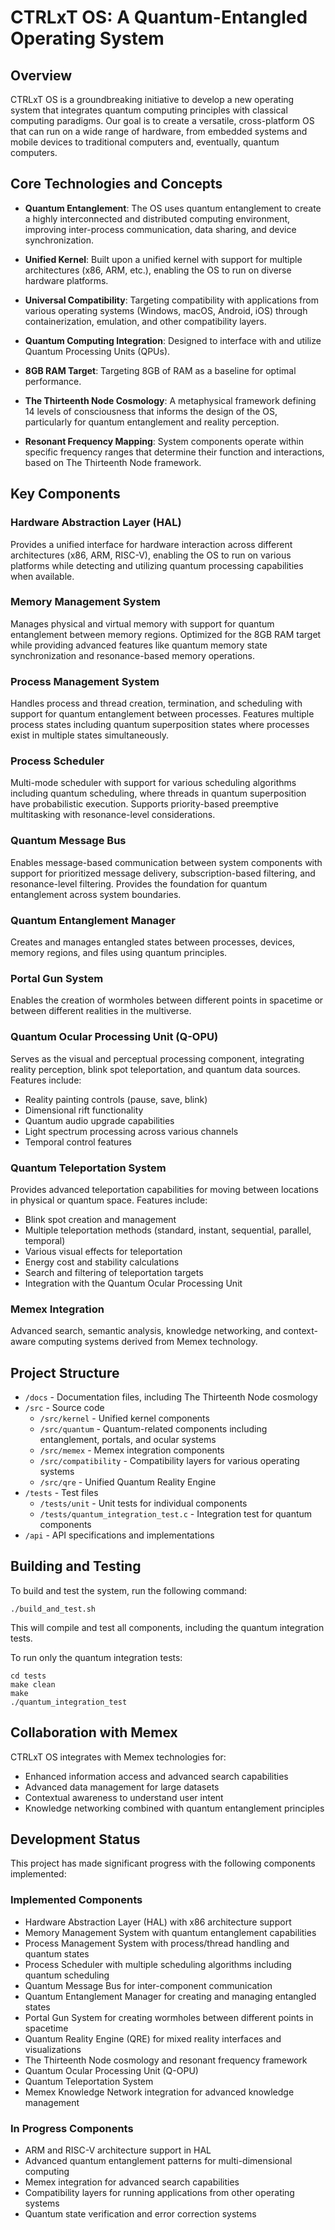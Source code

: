 # CTRLxT OS: A Quantum-Entangled Operating System

## Overview

CTRLxT OS is a groundbreaking initiative to develop a new operating system that integrates quantum computing principles with classical computing paradigms. Our goal is to create a versatile, cross-platform OS that can run on a wide range of hardware, from embedded systems and mobile devices to traditional computers and, eventually, quantum computers.

## Core Technologies and Concepts

- **Quantum Entanglement**: The OS uses quantum entanglement to create a highly interconnected and distributed computing environment, improving inter-process communication, data sharing, and device synchronization.

- **Unified Kernel**: Built upon a unified kernel with support for multiple architectures (x86, ARM, etc.), enabling the OS to run on diverse hardware platforms.

- **Universal Compatibility**: Targeting compatibility with applications from various operating systems (Windows, macOS, Android, iOS) through containerization, emulation, and other compatibility layers.

- **Quantum Computing Integration**: Designed to interface with and utilize Quantum Processing Units (QPUs).

- **8GB RAM Target**: Targeting 8GB of RAM as a baseline for optimal performance.

- **The Thirteenth Node Cosmology**: A metaphysical framework defining 14 levels of consciousness that informs the design of the OS, particularly for quantum entanglement and reality perception.

- **Resonant Frequency Mapping**: System components operate within specific frequency ranges that determine their function and interactions, based on The Thirteenth Node framework.

## Key Components

### Hardware Abstraction Layer (HAL)
Provides a unified interface for hardware interaction across different architectures (x86, ARM, RISC-V), enabling the OS to run on various platforms while detecting and utilizing quantum processing capabilities when available.

### Memory Management System
Manages physical and virtual memory with support for quantum entanglement between memory regions. Optimized for the 8GB RAM target while providing advanced features like quantum memory state synchronization and resonance-based memory operations.

### Process Management System
Handles process and thread creation, termination, and scheduling with support for quantum entanglement between processes. Features multiple process states including quantum superposition states where processes exist in multiple states simultaneously.

### Process Scheduler
Multi-mode scheduler with support for various scheduling algorithms including quantum scheduling, where threads in quantum superposition have probabilistic execution. Supports priority-based preemptive multitasking with resonance-level considerations.

### Quantum Message Bus
Enables message-based communication between system components with support for prioritized message delivery, subscription-based filtering, and resonance-level filtering. Provides the foundation for quantum entanglement across system boundaries.

### Quantum Entanglement Manager
Creates and manages entangled states between processes, devices, memory regions, and files using quantum principles.

### Portal Gun System
Enables the creation of wormholes between different points in spacetime or between different realities in the multiverse.

### Quantum Ocular Processing Unit (Q-OPU)
Serves as the visual and perceptual processing component, integrating reality perception, blink spot teleportation, and quantum data sources. Features include:
- Reality painting controls (pause, save, blink)
- Dimensional rift functionality
- Quantum audio upgrade capabilities
- Light spectrum processing across various channels
- Temporal control features

### Quantum Teleportation System
Provides advanced teleportation capabilities for moving between locations in physical or quantum space. Features include:
- Blink spot creation and management
- Multiple teleportation methods (standard, instant, sequential, parallel, temporal)
- Various visual effects for teleportation
- Energy cost and stability calculations
- Search and filtering of teleportation targets
- Integration with the Quantum Ocular Processing Unit

### Memex Integration
Advanced search, semantic analysis, knowledge networking, and context-aware computing systems derived from Memex technology.

## Project Structure

- `/docs` - Documentation files, including The Thirteenth Node cosmology
- `/src` - Source code
  - `/src/kernel` - Unified kernel components
  - `/src/quantum` - Quantum-related components including entanglement, portals, and ocular systems
  - `/src/memex` - Memex integration components
  - `/src/compatibility` - Compatibility layers for various operating systems
  - `/src/qre` - Unified Quantum Reality Engine
- `/tests` - Test files
  - `/tests/unit` - Unit tests for individual components
  - `/tests/quantum_integration_test.c` - Integration test for quantum components
- `/api` - API specifications and implementations

## Building and Testing

To build and test the system, run the following command:

```
./build_and_test.sh
```

This will compile and test all components, including the quantum integration tests.

To run only the quantum integration tests:

```
cd tests
make clean
make
./quantum_integration_test
```

## Collaboration with Memex

CTRLxT OS integrates with Memex technologies for:

- Enhanced information access and advanced search capabilities
- Advanced data management for large datasets
- Contextual awareness to understand user intent
- Knowledge networking combined with quantum entanglement principles

## Development Status

This project has made significant progress with the following components implemented:

### Implemented Components
- Hardware Abstraction Layer (HAL) with x86 architecture support
- Memory Management System with quantum entanglement capabilities
- Process Management System with process/thread handling and quantum states
- Process Scheduler with multiple scheduling algorithms including quantum scheduling
- Quantum Message Bus for inter-component communication
- Quantum Entanglement Manager for creating and managing entangled states
- Portal Gun System for creating wormholes between different points in spacetime
- Quantum Reality Engine (QRE) for mixed reality interfaces and visualizations
- The Thirteenth Node cosmology and resonant frequency framework
- Quantum Ocular Processing Unit (Q-OPU)
- Quantum Teleportation System
- Memex Knowledge Network integration for advanced knowledge management

### In Progress Components
- ARM and RISC-V architecture support in HAL
- Advanced quantum entanglement patterns for multi-dimensional computing
- Memex integration for advanced search capabilities
- Compatibility layers for running applications from other operating systems
- Quantum state verification and error correction systems